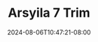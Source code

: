--- 
title: "Arsyila 7  Trim"
description: "video bokeh Arsyila 7  Trim     terbaru"
date: 2024-08-06T10:47:21-08:00
file_code: "n7flmgxkflac"
draft: false
cover: "j8xl19gs1ab98wct.jpg"
tags: ["Arsyila", "Trim", "bokep-indo", "bokep-viral", "bokep-ig"]
length: 2268
fld_id: "1483160"
foldername: "arsyila"
categories: ["arsyila"]
views: 0
---